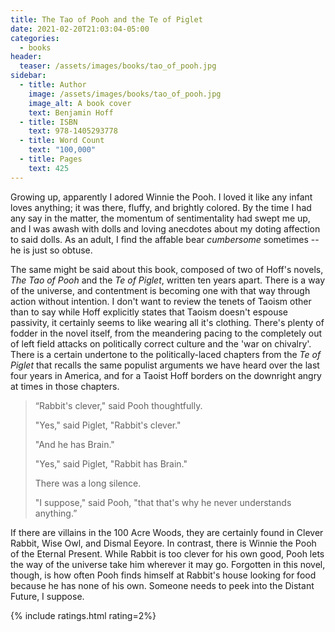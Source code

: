 ```yaml
---
title: The Tao of Pooh and the Te of Piglet
date: 2021-02-20T21:03:04-05:00
categories:
  - books
header:
  teaser: /assets/images/books/tao_of_pooh.jpg
sidebar:
  - title: Author
    image: /assets/images/books/tao_of_pooh.jpg
    image_alt: A book cover
    text: Benjamin Hoff
  - title: ISBN
    text: 978-1405293778
  - title: Word Count
    text: "100,000"
  - title: Pages
    text: 425
---
```


Growing up, apparently I adored Winnie the Pooh. I loved it like any infant loves anything; it was there, fluffy, and brightly colored. By the time I had any say in the matter, the momentum of sentimentality had swept me up, and I was awash with dolls and loving anecdotes about my doting affection to said dolls. As an adult, I find the affable bear *cumbersome* sometimes -- he is just so obtuse.

The same might be said about this book, composed of two of Hoff's novels, *The Tao of Pooh* and the *Te of Piglet*, written ten years apart. There is a way of the universe, and contentment is becoming one with that way through action without intention. I don't want to review the tenets of Taoism other than to say while Hoff explicitly states that Taoism doesn't espouse passivity, it certainly seems to like wearing all it's clothing. There's plenty of fodder in the novel itself, from the meandering pacing to the completely out of left field attacks on politically correct culture and the 'war on chivalry'. There is a certain undertone to the politically-laced chapters from the *Te of Piglet* that recalls the same populist arguments we have heard over the last four years in America, and for a Taoist Hoff borders on the downright angry at times in those chapters.

> “Rabbit's clever," said Pooh thoughtfully.
>
> "Yes," said Piglet, "Rabbit's clever."
>
> "And he has Brain."
>
> "Yes," said Piglet, "Rabbit has Brain."
>
> There was a long silence.
>
> "I suppose," said Pooh, "that that's why he never understands anything.”

If there are villains in the 100 Acre Woods, they are certainly found in Clever Rabbit, Wise Owl, and Dismal Eeyore. In contrast, there is Winnie the Pooh of the Eternal Present. While Rabbit is too clever for his own good, Pooh lets the way of the universe take him wherever it may go. Forgotten in this novel, though, is how often Pooh finds himself at Rabbit's house looking for food because he has none of his own. Someone needs to peek into the Distant Future, I suppose.

{% include ratings.html rating=2%}
